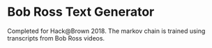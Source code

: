 # Bob Ross Text Generator
Completed for Hack@Brown 2018. The markov chain is trained using transcripts from Bob Ross videos.
